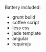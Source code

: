 Battery included:

- grunt build 
- coffee script
- less css 
- jade template
- angular
- requirejs
